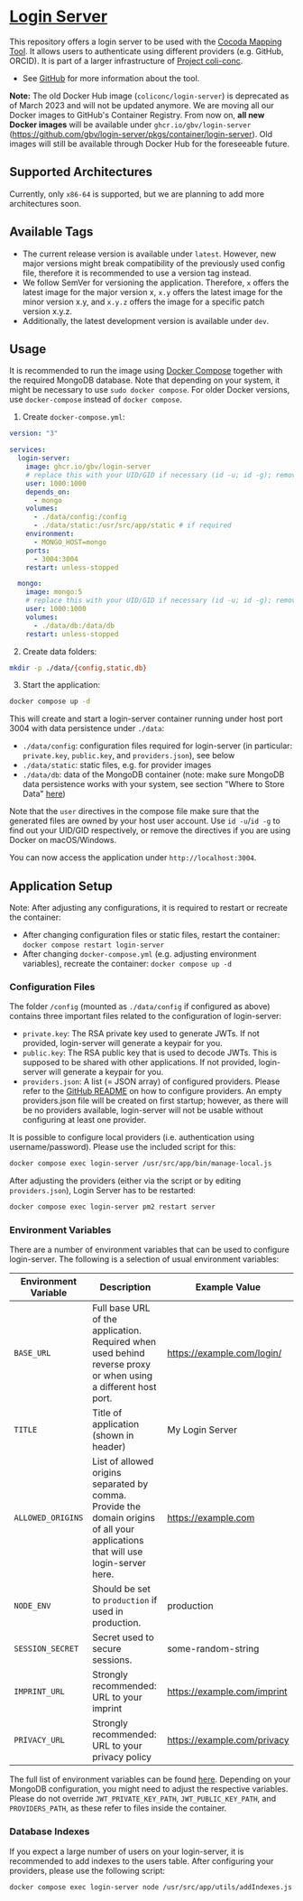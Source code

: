 # [Login Server](https://github.com/gbv/login-server)

This repository offers a login server to be used with the [Cocoda Mapping Tool](https://github.com/gbv/cocoda). It allows users to authenticate using different providers (e.g. GitHub, ORCID). It is part of a larger infrastructure of [Project coli-conc](https://coli-conc.gbv.de).

- See [GitHub](https://github.com/gbv/login-server) for more information about the tool.

**Note:** The old Docker Hub image (`coliconc/login-server`) is deprecated as of March 2023 and will not be updated anymore. We are moving all our Docker images to GitHub's Container Registry. From now on, **all new Docker images** will be available under `ghcr.io/gbv/login-server` (https://github.com/gbv/login-server/pkgs/container/login-server). Old images will still be available through Docker Hub for the foreseeable future.

## Supported Architectures
Currently, only `x86-64` is supported, but we are planning to add more architectures soon.

## Available Tags
- The current release version is available under `latest`. However, new major versions might break compatibility of the previously used config file, therefore it is recommended to use a version tag instead.
- We follow SemVer for versioning the application. Therefore, `x` offers the latest image for the major version x, `x.y` offers the latest image for the minor version x.y, and `x.y.z` offers the image for a specific patch version x.y.z.
- Additionally, the latest development version is available under `dev`.

## Usage
It is recommended to run the image using [Docker Compose](https://docs.docker.com/compose/) together with the required MongoDB database. Note that depending on your system, it might be necessary to use `sudo docker compose`. For older Docker versions, use `docker-compose` instead of `docker compose`.

1. Create `docker-compose.yml`:

```yml
version: "3"

services:
  login-server:
    image: ghcr.io/gbv/login-server
    # replace this with your UID/GID if necessary (id -u; id -g); remove on macOS/Windows
    user: 1000:1000
    depends_on:
      - mongo
    volumes:
      - ./data/config:/config
      - ./data/static:/usr/src/app/static # if required
    environment:
      - MONGO_HOST=mongo
    ports:
      - 3004:3004
    restart: unless-stopped

  mongo:
    image: mongo:5
    # replace this with your UID/GID if necessary (id -u; id -g); remove on macOS/Windows
    user: 1000:1000
    volumes:
      - ./data/db:/data/db
    restart: unless-stopped
```

2. Create data folders:

```bash
mkdir -p ./data/{config,static,db}
```

3. Start the application:

```bash
docker compose up -d
```

This will create and start a login-server container running under host port 3004 with data persistence under `./data`:

- `./data/config`: configuration files required for login-server (in particular: `private.key`, `public.key`, and `providers.json`), see below
- `./data/static`: static files, e.g. for provider images
- `./data/db`: data of the MongoDB container (note: make sure MongoDB data persistence works with your system, see section "Where to Store Data" [here](https://hub.docker.com/_/mongo))

Note that the `user` directives in the compose file make sure that the generated files are owned by your host user account. Use `id -u`/`id -g` to find out your UID/GID respectively, or remove the directives if you are using Docker on macOS/Windows.

You can now access the application under `http://localhost:3004`.

## Application Setup
Note: After adjusting any configurations, it is required to restart or recreate the container:
- After changing configuration files or static files, restart the container: `docker compose restart login-server`
- After changing `docker-compose.yml` (e.g. adjusting environment variables), recreate the container: `docker compose up -d`

### Configuration Files
The folder `/config` (mounted as `./data/config` if configured as above) contains three important files related to the configuration of login-server:
- `private.key`: The RSA private key used to generate JWTs. If not provided, login-server will generate a keypair for you.
- `public.key`: The RSA public key that is used to decode JWTs. This is supposed to be shared with other applications. If not provided, login-server will generate a keypair for you.
- `providers.json`: A list (= JSON array) of configured providers. Please refer to the [GitHub README](https://github.com/gbv/login-server#providers) on how to configure providers. An empty providers.json file will be created on first startup; however, as there will be no providers available, login-server will not be usable without configuring at least one provider.

It is possible to configure local providers (i.e. authentication using username/password). Please use the included script for this:
```bash
docker compose exec login-server /usr/src/app/bin/manage-local.js
```

After adjusting the providers (either via the script or by editing `providers.json`), Login Server has to be restarted:
```bash
docker compose exec login-server pm2 restart server
```

### Environment Variables
There are a number of environment variables that can be used to configure login-server. The following is a selection of usual environment variables:

| Environment Variable | Description                                                                                                                      | Example Value               |
|----------------------|----------------------------------------------------------------------------------------------------------------------------------|-----------------------------|
| `BASE_URL`           | Full base URL of the application. Required when used behind reverse proxy or when using a different host port.                   | https://example.com/login/  |
| `TITLE`              | Title of application (shown in header)                                                                                           | My Login Server             |
| `ALLOWED_ORIGINS`    | List of allowed origins separated by comma. Provide the domain origins of all your applications that will use login-server here. | https://example.com         |
| `NODE_ENV`           | Should be set to `production` if used in production.                                                                             | production                  |
| `SESSION_SECRET`     | Secret used to secure sessions.                                                                                                  | some-random-string          |
| `IMPRINT_URL`        | Strongly recommended: URL to your imprint                                                                                        | https://example.com/imprint |
| `PRIVACY_URL`        | Strongly recommended: URL to your privacy policy                                                                                 | https://example.com/privacy |

The full list of environment variables can be found [here](https://github.com/gbv/login-server#env). Depending on your MongoDB configuration, you might need to adjust the respective variables. Please do not override `JWT_PRIVATE_KEY_PATH`, `JWT_PUBLIC_KEY_PATH`, and `PROVIDERS_PATH`, as these refer to files inside the container.

### Database Indexes
If you expect a large number of users on your login-server, it is recommended to add indexes to the users table. After configuring your providers, please use the following script:
```bash
docker compose exec login-server node /usr/src/app/utils/addIndexes.js
```
